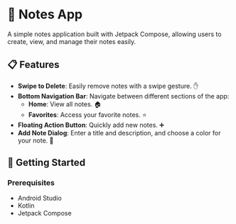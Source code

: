 # 📝 Notes App

A simple notes application built with Jetpack Compose, allowing users to create, view, and manage their notes easily.

## 📋 Features

- **Swipe to Delete**: Easily remove notes with a swipe gesture. ✋
- **Bottom Navigation Bar**: Navigate between different sections of the app:
  - **Home**: View all notes. 🏠
  - **Favorites**: Access your favorite notes. ⭐
- **Floating Action Button**: Quickly add new notes. ➕
- **Add Note Dialog**: Enter a title and description, and choose a color for your note. 🎨

## 🚀 Getting Started

### Prerequisites

- Android Studio
- Kotlin
- Jetpack Compose
